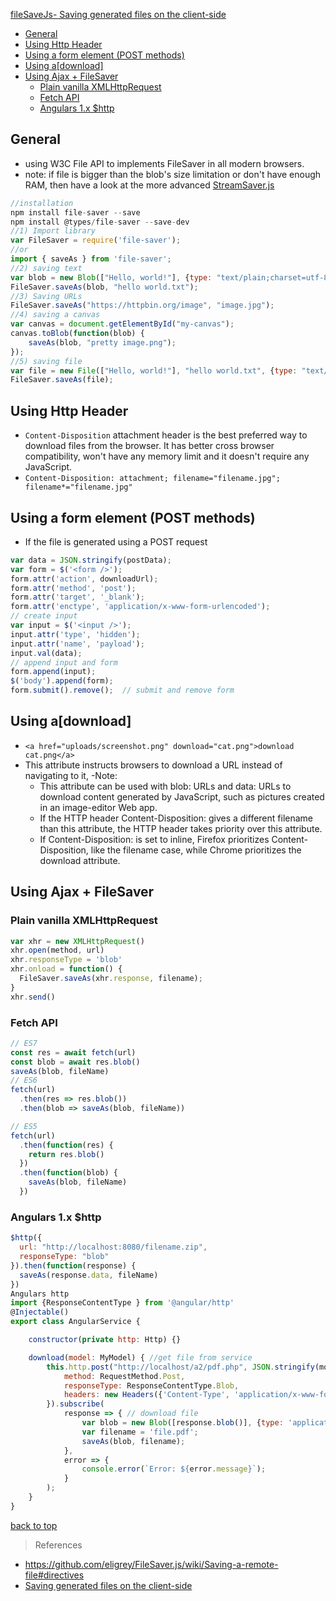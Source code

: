 [fileSaveJs- Saving generated files on the client-side](#top)

- [General](#general)
- [Using Http Header](#using-http-header)
- [Using a form element (POST methods)](#using-a-form-element-post-methods)
- [Using a[download]](#using-adownload)
- [Using Ajax + FileSaver](#using-ajax--filesaver)
  - [Plain vanilla XMLHttpRequest](#plain-vanilla-xmlhttprequest)
  - [Fetch API](#fetch-api)
  - [Angulars 1.x $http](#angulars-1x-http)

## General

- using W3C File API to implements FileSaver in all modern browsers.
- note: if file is bigger than the blob's size limitation or don't have enough RAM, then have a look at the more advanced [StreamSaver.js](https://github.com/jimmywarting/StreamSaver.js)

```javascript
//installation
npm install file-saver --save
npm install @types/file-saver --save-dev
//1) Import library
var FileSaver = require('file-saver');
//or
import { saveAs } from 'file-saver';
//2) saving text
var blob = new Blob(["Hello, world!"], {type: "text/plain;charset=utf-8"});
FileSaver.saveAs(blob, "hello world.txt");
//3) Saving URLs
FileSaver.saveAs("https://httpbin.org/image", "image.jpg");
//4) saving a canvas
var canvas = document.getElementById("my-canvas");
canvas.toBlob(function(blob) {
    saveAs(blob, "pretty image.png");
});
//5) saving file
var file = new File(["Hello, world!"], "hello world.txt", {type: "text/plain;charset=utf-8"});
FileSaver.saveAs(file);
```

## Using Http Header

- `Content-Disposition` attachment header is the best preferred way to download files from the browser. It has better cross browser compatibility, won't have any memory limit and it doesn't require any JavaScript.
- `Content-Disposition: attachment; filename="filename.jpg"; filename*="filename.jpg"`

## Using a form element (POST methods)

- If the file is generated using a POST request

```javascript
var data = JSON.stringify(postData);
var form = $('<form />');
form.attr('action', downloadUrl);
form.attr('method', 'post');
form.attr('target', '_blank');
form.attr('enctype', 'application/x-www-form-urlencoded');
// create input
var input = $('<input />');
input.attr('type', 'hidden');
input.attr('name', 'payload');
input.val(data);
// append input and form
form.append(input);
$('body').append(form);
form.submit().remove();  // submit and remove form
```

## Using a[download]

- `<a href="uploads/screenshot.png" download="cat.png">download cat.png</a>`
- This attribute instructs browsers to download a URL instead of navigating to it,
-Note:
  - This attribute can be used with blob: URLs and data: URLs to download content generated by JavaScript, such as pictures created in an image-editor Web app.
  - If the HTTP header Content-Disposition: gives a different filename than this attribute, the HTTP header takes priority over this attribute.
  - If Content-Disposition: is set to inline, Firefox prioritizes Content-Disposition, like the filename case, while Chrome prioritizes the download attribute.

## Using Ajax + FileSaver

### Plain vanilla XMLHttpRequest

```javascript
var xhr = new XMLHttpRequest()
xhr.open(method, url)
xhr.responseType = 'blob'
xhr.onload = function() {
  FileSaver.saveAs(xhr.response, filename);
}
xhr.send()
```

### Fetch API

```javascript
// ES7
const res = await fetch(url)
const blob = await res.blob()
saveAs(blob, fileName)
// ES6
fetch(url)
  .then(res => res.blob())
  .then(blob => saveAs(blob, fileName))

// ES5
fetch(url)
  .then(function(res) {
    return res.blob()
  })
  .then(function(blob) {
    saveAs(blob, fileName)
  })
```

### Angulars 1.x $http

```javascript
$http({
  url: "http://localhost:8080/filename.zip",
  responseType: "blob"
}).then(function(response) {
  saveAs(response.data, fileName)
})
Angulars http
import {ResponseContentType } from '@angular/http'
@Injectable()
export class AngularService {

    constructor(private http: Http) {}

    download(model: MyModel) { //get file from service
        this.http.post("http://localhost/a2/pdf.php", JSON.stringify(model), {
            method: RequestMethod.Post,
            responseType: ResponseContentType.Blob,
            headers: new Headers({'Content-Type', 'application/x-www-form-urlencoded'})
        }).subscribe(
            response => { // download file
                var blob = new Blob([response.blob()], {type: 'application/pdf'});
                var filename = 'file.pdf';
                saveAs(blob, filename);
            },
            error => {
                console.error(`Error: ${error.message}`);
            }
        );
    }
}
```

[back to top](#top)

> References
- https://github.com/eligrey/FileSaver.js/wiki/Saving-a-remote-file#directives
- [Saving generated files on the client-side](https://eligrey.com/blog/saving-generated-files-on-the-client-side/)
